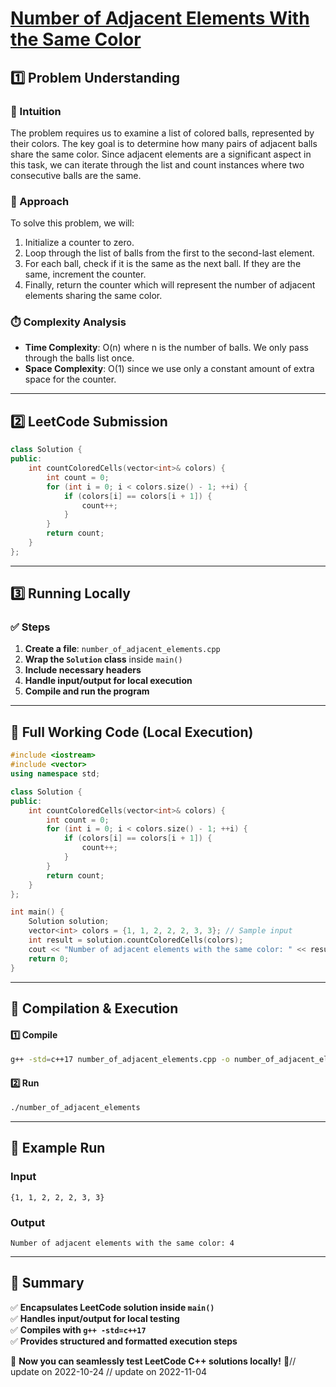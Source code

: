 # **[Number of Adjacent Elements With the Same Color](https://leetcode.com/problems/number-of-adjacent-elements-with-the-same-color/description/)**  

## **1️⃣ Problem Understanding**  
### **📌 Intuition**  
The problem requires us to examine a list of colored balls, represented by their colors. The key goal is to determine how many pairs of adjacent balls share the same color. Since adjacent elements are a significant aspect in this task, we can iterate through the list and count instances where two consecutive balls are the same.

### **🚀 Approach**  
To solve this problem, we will:
1. Initialize a counter to zero.
2. Loop through the list of balls from the first to the second-last element.
3. For each ball, check if it is the same as the next ball. If they are the same, increment the counter.
4. Finally, return the counter which will represent the number of adjacent elements sharing the same color.

### **⏱️ Complexity Analysis**  
- **Time Complexity**: O(n) where n is the number of balls. We only pass through the balls list once.
- **Space Complexity**: O(1) since we use only a constant amount of extra space for the counter.

---  

## **2️⃣ LeetCode Submission**  
```cpp
class Solution {
public:
    int countColoredCells(vector<int>& colors) {
        int count = 0;
        for (int i = 0; i < colors.size() - 1; ++i) {
            if (colors[i] == colors[i + 1]) {
                count++;
            }
        }
        return count;
    }
};
```  

---  

## **3️⃣ Running Locally**  
### **✅ Steps**  
1. **Create a file**: `number_of_adjacent_elements.cpp`  
2. **Wrap the `Solution` class** inside `main()`  
3. **Include necessary headers**  
4. **Handle input/output for local execution**  
5. **Compile and run the program**  

---  

## **📝 Full Working Code (Local Execution)**  
```cpp
#include <iostream>
#include <vector>
using namespace std;

class Solution {
public:
    int countColoredCells(vector<int>& colors) {
        int count = 0;
        for (int i = 0; i < colors.size() - 1; ++i) {
            if (colors[i] == colors[i + 1]) {
                count++;
            }
        }
        return count;
    }
};

int main() {
    Solution solution;
    vector<int> colors = {1, 1, 2, 2, 2, 3, 3}; // Sample input
    int result = solution.countColoredCells(colors);
    cout << "Number of adjacent elements with the same color: " << result << endl; // Expected output: 4
    return 0;
}
```  

---  

## **🔧 Compilation & Execution**  
#### **1️⃣ Compile**  
```bash
g++ -std=c++17 number_of_adjacent_elements.cpp -o number_of_adjacent_elements
```  

#### **2️⃣ Run**  
```bash
./number_of_adjacent_elements
```  

---  

## **🎯 Example Run**  
### **Input**  
```
{1, 1, 2, 2, 2, 3, 3}
```  
### **Output**  
```
Number of adjacent elements with the same color: 4
```  

---  

## **📌 Summary**  
✅ **Encapsulates LeetCode solution inside `main()`**  
✅ **Handles input/output for local testing**  
✅ **Compiles with `g++ -std=c++17`**  
✅ **Provides structured and formatted execution steps**  

🚀 **Now you can seamlessly test LeetCode C++ solutions locally!** 🚀// update on 2022-10-24
// update on 2022-11-04
